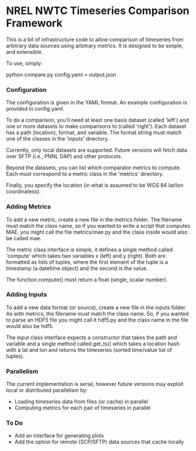 NREL NWTC Timeseries Comparison Framework
=========================================

This is a bit of infrastructure code to allow comparison of timeseries from
arbitrary data sources using arbitrary metrics. It is designed to be simple,
and extensible.

To use, simply:

python compare.py config.yaml > output.json

### Configuration

The configuration is given in the YAML format.  An example configuration is provided in config.yaml.

To do a comparison, you'll need at least one basis dataset (called 'left') and one or more datasets to make comparisons to (called 'right'). Each dataset has a path (location), format, and variable. The format string must match one of the classes in the 'inputs' directory.

Currently, only local datasets are supported. Future versions will fetch data over SFTP (i.e., PNNL DAP) and other protocols.

Beyond the datasets, you can list which comparator metrics to compute. Each must correspond to a metric class in the 'metrics' directory.

Finally, you specify the location (in what is assumed to be WGS 84 lat/lon coordinatess).

### Adding Metrics

To add a new metric, create a new file in the metrics folder. The filename must match the class name, so if you wanted to write a script that computes MAE, you might call the file metrics/mae.py and the class inside would also be called mae.

The metric class interface is simple, it defines a single method called 'compute' which takes two variables x (left) and y (right). Both are formatted as lists of tuples, where the first element of the tuple is a timestamp (a datetime object) and the second is the value.

The function compute() must return a float (single, scalar number).

### Adding Inputs

To add a new data format (or source), create a new file in the inputs folder. As with metrics, the filename must match the class name. So, if you wanted to parse an HDF5 file you might call it hdf5.py and the class name in the file would also be hdf5.

The input class interface expects a constructor that takes the path and variable and a single method called get_ts() which takes a location hash with a lat and lon and returns the timeseries (sorted time/value list of tuples).

### Parallelism

The current implementation is serial, however future versions may exploit local or distributed parallelism by:

  * Loading timeseries data from files (or cache) in parallel
  * Computing metrics for each pair of timeseries in parallel

### To Do

  * Add an interface for generating plots
  * Add the option for remote (SCP/SFTP) data sources that cache locally